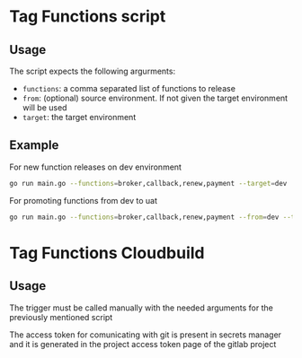 # Tag Functions script
## Usage
The script expects the following argurments:
- `functions`: a comma separated list of functions to release
- `from`: (optional) source environment. If not given the target environment will be used
- `target`: the target environment

## Example
For new function releases on dev environment
```bash
go run main.go --functions=broker,callback,renew,payment --target=dev
```

For promoting functions from dev to uat
```bash
go run main.go --functions=broker,callback,renew,payment --from=dev --target=uat
```

# Tag Functions Cloudbuild
## Usage
The trigger must be called manually with the needed arguments for the previously mentioned script

The access token for comunicating with git is present in secrets manager and it is generated in the project access token page of the gitlab project